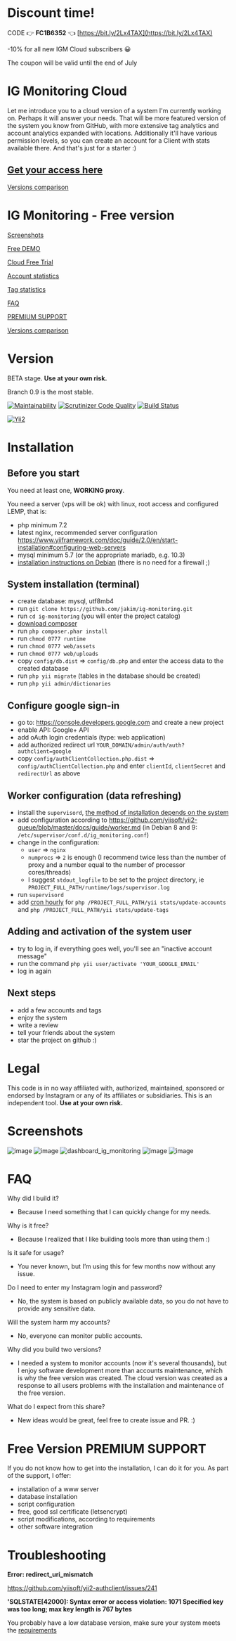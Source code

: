 # Discount time!

CODE 👉 **FC1B6352** 👈 [https://bit.ly/2Lx4TAX](https://bit.ly/2Lx4TAX)

-10% for all new IGM Cloud subscribers 😀

The coupon will be valid until the end of July

# IG Monitoring Cloud

Let me introduce you to a cloud version of a system I'm currently working on.
Perhaps it will answer your needs. That will be more featured version of the system you know from GitHub, with more extensive tag analytics and account analytics expanded with locations. Additionally it'll have various permission levels, so you can create an account for a Client with stats available there. And that's just for a starter :)

## [Get your access here](https://igmonitoring.com/)

[Versions comparison](https://igmonitoring.com/versions-comparison)

# IG Monitoring - Free version

[Screenshots](#screenshots)

[Free DEMO](https://demo.igmonitoring.com)

[Cloud Free Trial](https://app.igmonitoring.com/admin/auth/register)

[Account statistics](https://igmonitoring.com/versions-comparison)

[Tag statistics](https://igmonitoring.com/versions-comparison)

[FAQ](#faq)

[PREMIUM SUPPORT](#free-version-premium-support)

[Versions comparison](https://igmonitoring.com/versions-comparison)

# Version
BETA stage.  **Use at your own risk.**

Branch 0.9 is the most stable.

[![Maintainability](https://api.codeclimate.com/v1/badges/9bbae6907e6cbf039950/maintainability)](https://codeclimate.com/github/jakim/ig-monitoring/maintainability)
[![Scrutinizer Code Quality](https://scrutinizer-ci.com/g/jakim/ig-monitoring/badges/quality-score.png?b=master)](https://scrutinizer-ci.com/g/jakim/ig-monitoring/?branch=master)
[![Build Status](https://travis-ci.org/jakim/ig-monitoring.svg?branch=master)](https://travis-ci.org/jakim/ig-monitoring)

[![Yii2](https://img.shields.io/badge/Powered_by-Yii_Framework-green.svg?style=flat)](http://www.yiiframework.com/)


# Installation

## Before you start

You need at least one, **WORKING proxy**.

You need a server (vps will be ok) with linux, root access and configured LEMP, that is:

- php minimum 7.2
- latest nginx, recommended server configuration https://www.yiiframework.com/doc/guide/2.0/en/start-installation#configuring-web-servers
- mysql minimum 5.7 (or the appropriate mariadb, e.g. 10.3)
- [installation instructions on Debian](https://www.digitalocean.com/community/tutorials/how-to-install-linux-nginx-mysql-php-lemp-stack-on-debian-8) (there is no need for a firewall ;)

## System installation (terminal)
- create database: mysql, utf8mb4
- run `git clone https://github.com/jakim/ig-monitoring.git`
- run `cd ig-monitoring` (you will enter the project catalog)
- [download composer](https://getcomposer.org/download/)
- run `php composer.phar install`
- run `chmod 0777 runtime`
- run `chmod 0777 web/assets`
- run `chmod 0777 web/uploads`
- copy `config/db.dist` => `config/db.php` and enter the access data to the created database
- run `php yii migrate` (tables in the database should be created)
- run `php yii admin/dictionaries` 

## Configure google sign-in
- go to: https://console.developers.google.com and create a new project
- enable API: Google+ API
- add oAuth login credentials (type: web application)
- add authorized redirect url `YOUR_DOMAIN/admin/auth/auth?authclient=google`
- copy `config/authClientCollection.php.dist` => `config/authClientCollection.php` and enter `clientId`, `clientSecret` and `redirectUrl` as above

## Worker configuration (data refreshing)
- install the `supervisord`, [the method of installation depends on the system](http://supervisord.org/installing.html#installing-a-distribution-package)
- add configuration according to https://github.com/yiisoft/yii2-queue/blob/master/docs/guide/worker.md (in Debian 8 and 9: `/etc/supervisor/conf.d/ig_monitoring.conf`)
- change in the configuration:
    * `user` => `nginx`
    * `numprocs` => `2` is enough (I recommend twice less than the number of proxy and a number equal to the number of processor cores/threads)
    * I suggest `stdout_logfile` to be set to the project directory, ie `PROJECT_FULL_PATH/runtime/logs/supervisor.log`
- run `supervisord`
- add [cron hourly](https://crontab.guru/every-hour) for `php /PROJECT_FULL_PATH/yii stats/update-accounts` and `php /PROJECT_FULL_PATH/yii stats/update-tags`

## Adding and activation of the system user
- try to log in, if everything goes well, you'll see an "inactive account message"
- run the command `php yii user/activate 'YOUR_GOOGLE_EMAIL'`
- log in again

## Next steps
- add a few accounts and tags
- enjoy the system 
- write a review 
- tell your friends about the system
- star the project on github :)

# Legal
This code is in no way affiliated with, authorized, maintained, sponsored or endorsed by Instagram or any of its affiliates or subsidiaries.
This is an independent tool. **Use at your own risk.**

# Screenshots
![image](https://user-images.githubusercontent.com/839118/37047660-ee744630-216b-11e8-943a-822a432da725.png)
![image](https://user-images.githubusercontent.com/839118/37047713-18034474-216c-11e8-9123-d17f1543d65f.png)
![dashboard_ig_monitoring](https://user-images.githubusercontent.com/839118/38170151-9680cb8a-357d-11e8-9cf4-b25b75ccbef6.png)
![image](https://user-images.githubusercontent.com/839118/37048055-0b5362f8-216d-11e8-9dab-a82304dd4353.png)
![image](https://user-images.githubusercontent.com/839118/37048109-3372280a-216d-11e8-988d-c825dfe2432c.png)

# FAQ
Why did I build it?

- Because I need something that I can quickly change for my needs.

Why is it free?

- Because I realized that I like building tools more than using them :)

Is it safe for usage?

- You never known, but I’m using this for few months now without any issue.

Do I need to enter my Instagram login and password?

- No, the system is based on publicly available data, so you do not have to provide any sensitive data.

Will the system harm my accounts?

- No, everyone can monitor public accounts.

Why did you build two versions?

- I needed a system to monitor accounts (now it's several thousands), but I enjoy software development more than accounts maintenance, which is why the free version was created. The cloud version was created as a response to all users problems with the installation and maintenance of the free version.

What do I expect from this share?

- New ideas would be great, feel free to create issue and PR. :)


# Free Version PREMIUM SUPPORT

If you do not know how to get into the installation, I can do it for you. As part of the support, I offer:
- installation of a www server
- database installation
- script configuration
- free, good ssl certificate (letsencrypt)
- script modifications, according to requirements
- other software integration 

# Troubleshooting
**Error: redirect_uri_mismatch**

https://github.com/yiisoft/yii2-authclient/issues/241

**'SQLSTATE[42000]: Syntax error or access violation: 1071 Specified key was too long; max key length is 767 bytes**

You probably have a low database version, make sure your system meets the [requirements](#before-you-start)

